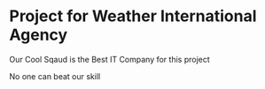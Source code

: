 # Project for Weather International Agency

Our Cool Sqaud is the Best IT Company for this project

No one can beat our skill